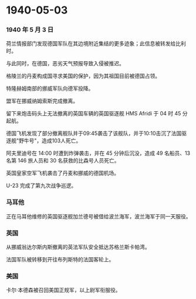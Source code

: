 # 1940-05-03

### 1940 年 5 月 3 日

荷兰情报部门发现德国军队在其边境附近集结的更多迹象；此信息被转发给比利时。

与此同时，在德国，恶劣天气预报导致入侵被推迟。

格陵兰的丹麦构成国寻求美国的保护，因为其祖国目前被德国占领。

特隆赫姆南部的挪威军队向德军投降。

盟军在挪威纳姆索斯完成撤离。

留下来炮击码头上无法撤离的英国车辆的英国驱逐舰 HMS Afridi 于 04 时 45
分起航。

德国飞机发现了部分撤离舰队并于09:45袭击了该舰队，并于10:10击沉了法国驱逐舰"野牛号"，造成103人死亡。

阿夫里迪号在 14:00 时遭到炸弹袭击，并在 45 分钟后沉没，造成 49
名船员、13 名第 146 旅人员和 30 名获救的比森号人员死亡。

英国皇家空军飞机袭击了丹麦和挪威的德国机场。

U-23 完成了第九次战争巡逻。

### 马耳他

正在马耳他维修的英国驱逐舰加兰德号被借给波兰海军，波兰海军于同一天服役。

### 英国

从挪威翁达尔斯内斯撤离的英法军队安全抵达苏格兰斯卡帕湾。

法国军队被转移到开往布列斯特的法国客轮上。

### 美国

卡尔·本德森被召回美国正规军，以上尉军衔服役。